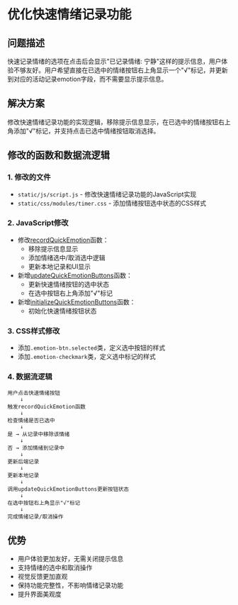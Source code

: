 # 优化快速情绪记录功能

## 问题描述
快速记录情绪的选项在点击后会显示"已记录情绪: 宁静"这样的提示信息，用户体验不够友好。用户希望直接在已选中的情绪按钮右上角显示一个"√"标记，并更新到对应的活动记录emotion字段，而不需要显示提示信息。

## 解决方案
修改快速情绪记录功能的实现逻辑，移除提示信息显示，在已选中的情绪按钮右上角添加"√"标记，并支持点击已选中情绪按钮取消选择。

## 修改的函数和数据流逻辑

### 1. 修改的文件
- `static/js/script.js` - 修改快速情绪记录功能的JavaScript实现
- `static/css/modules/timer.css` - 添加情绪按钮选中状态的CSS样式

### 2. JavaScript修改
- 修改[recordQuickEmotion](file:///Users/amy/Documents/codes/time_recoder/static/js/script.js#L94-L148)函数：
  - 移除提示信息显示
  - 添加情绪选中/取消选中逻辑
  - 更新本地记录和UI显示
- 新增[updateQuickEmotionButtons](file:///Users/amy/Documents/codes/time_recoder/static/js/script.js#L138-L165)函数：
  - 更新快速情绪按钮的选中状态
  - 在选中按钮右上角添加"√"标记
- 新增[initializeQuickEmotionButtons](file:///Users/amy/Documents/codes/time_recoder/static/js/script.js#L167-L181)函数：
  - 初始化快速情绪按钮状态

### 3. CSS样式修改
- 添加`.emotion-btn.selected`类，定义选中按钮的样式
- 添加`.emotion-checkmark`类，定义选中标记的样式

### 4. 数据流逻辑
```
用户点击快速情绪按钮
    ↓
触发recordQuickEmotion函数
    ↓
检查情绪是否已选中
    ↓
是 → 从记录中移除该情绪
    ↓
否 → 添加情绪到记录中
    ↓
更新后端记录
    ↓
更新本地记录
    ↓
调用updateQuickEmotionButtons更新按钮状态
    ↓
在选中按钮右上角显示"√"标记
    ↓
完成情绪记录/取消操作
```

## 优势
- 用户体验更加友好，无需关闭提示信息
- 支持情绪的选中和取消操作
- 视觉反馈更加直观
- 保持功能完整性，不影响情绪记录功能
- 提升界面美观度